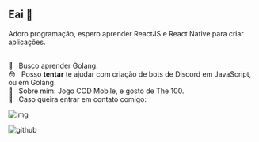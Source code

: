 ##  Eai 👋
Adoro programação, espero aprender ReactJS e React Native para criar aplicações.

 <br/> 📘 &nbsp; Busco aprender Golang.
 <br/> 😳 &nbsp; Posso **tentar** te ajudar com criação de bots de Discord em JavaScript, ou em Golang.
 <br/> 💬  &nbsp; Sobre mim: Jogo COD Mobile, e gosto de The 100.
 <br/> :email: &nbsp; Caso queira entrar em contato comigo:
 
 ![img](https://github-readme-stats.vercel.app/api?username=shaundeveloper&show_icons=true&theme=dracula&count_private=true)
 
 ![github](https://img.shields.io/badge/github-shaundeveloper-red)
